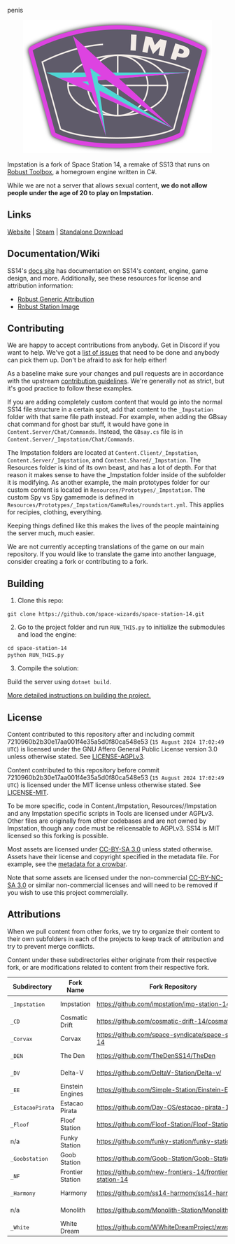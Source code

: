 penis

<p align="center"> <img alt="Impstation" src="https://github.com/impstation/imp-station-14/blob/master/Resources/Textures/Logo/logo.png" /></p>

Impstation is a fork of Space Station 14, a remake of SS13 that runs on [Robust Toolbox](https://github.com/space-wizards/RobustToolbox), a homegrown engine written in C#.

While we are not a server that allows sexual content, <b>we do not allow people under the age of 20 to play on Impstation.</b>

## Links
[Website](https://impstation.gay/) | [Steam](https://store.steampowered.com/app/1255460/Space_Station_14/) | [Standalone Download](https://spacestation14.io/about/nightlies/)

## Documentation/Wiki

SS14's [docs site](https://docs.spacestation14.com/) has documentation on SS14's content, engine, game design, and more.
Additionally, see these resources for license and attribution information:
- [Robust Generic Attribution](https://docs.spacestation14.com/en/specifications/robust-generic-attribution.html)
- [Robust Station Image](https://docs.spacestation14.com/en/specifications/robust-station-image.html)

## Contributing

We are happy to accept contributions from anybody. Get in Discord if you want to help. We've got a [list of issues](https://github.com/impstation/imp-station-14/issues) that need to be done and anybody can pick them up. Don't be afraid to ask for help either!

As a baseline make sure your changes and pull requests are in accordance with the upstream [contribution guidelines](https://docs.spacestation14.com/en/general-development/codebase-info/pull-request-guidelines.html). We're generally not as strict, but it's good practice to follow these examples.

If you are adding completely custom content that would go into the normal SS14 file structure in a certain spot, add that content to the `_Impstation` folder with that same file path instead. For example, when adding the GBsay chat command for ghost bar stuff, it would have gone in `Content.Server/Chat/Commands`. Instead, the `GBsay.cs` file is in `Content.Server/_Impstation/Chat/Commands`.

The Impstation folders are located at `Content.Client/_Impstation`, `Content.Server/_Impstation`, and `Content.Shared/_Impstation`. The Resources folder is kind of its own beast, and has a lot of depth. For that reason it makes sense to have the _Impstation folder inside of the subfolder it is modifying. As another example, the main prototypes folder for our  custom content is located in `Resources/Prototypes/_Impstation`. The custom Spy vs Spy gamemode is defined in `Resources/Prototypes/_Impstation/GameRules/roundstart.yml`. This applies for recipies, clothing, everything.

Keeping things defined like this makes the lives of the people maintaining the server much, much easier.

We are not currently accepting translations of the game on our main repository. If you would like to translate the game into another language, consider creating a fork or contributing to a fork.


## Building

1. Clone this repo:
```shell
git clone https://github.com/space-wizards/space-station-14.git
```
2. Go to the project folder and run `RUN_THIS.py` to initialize the submodules and load the engine:
```shell
cd space-station-14
python RUN_THIS.py
```
3. Compile the solution:

Build the server using `dotnet build`.

[More detailed instructions on building the project.](https://docs.spacestation14.com/en/general-development/setup.html)

## License

Content contributed to this repository after and including commit 7210960b2b30e17aa001f4e35a5d0f80ca548e53 (`15 August 2024 17:02:49 UTC`) is licensed under the GNU Affero General Public License version 3.0 unless otherwise stated. See [LICENSE-AGPLv3](./LICENSE-AGPLv3.TXT).

Content contributed to this repository before commit 7210960b2b30e17aa001f4e35a5d0f80ca548e53 (`15 August 2024 17:02:49 UTC`) is licensed under the MIT license unless otherwise stated. See [LICENSE-MIT](./LICENSE-MIT.TXT).

To be more specific, code in Content./Impstation, Resources//Impstation and any Impstation specific scripts in Tools are licensed under AGPLv3. Other files are originally from other codebases and are not owned by Impstation, though any code must be relicensable to AGPLv3. SS14 is MIT licensed so this forking is possible.

Most assets are licensed under [CC-BY-SA 3.0](https://creativecommons.org/licenses/by-sa/3.0/) unless stated otherwise. Assets have their license and copyright specified in the metadata file. For example, see the [metadata for a crowbar](https://github.com/space-wizards/space-station-14/blob/master/Resources/Textures/Objects/Tools/crowbar.rsi/meta.json).

Note that some assets are licensed under the non-commercial [CC-BY-NC-SA 3.0](https://creativecommons.org/licenses/by-nc-sa/3.0/) or similar non-commercial licenses and will need to be removed if you wish to use this project commercially.

## Attributions

When we pull content from other forks, we try to organize their content to their own subfolders in each of the projects to keep track of attribution and try to prevent merge conflicts.

Content under these subdirectories either originate from their respective fork, or are modifications related to content from their respective fork.

| Subdirectory     | Fork Name        | Fork Repository                                         | License  |
|------------------|------------------|---------------------------------------------------------|----------|
| `_Impstation`    | Impstation       | https://github.com/impstation/imp-station-14/           | AGPL 3.0 |
| `_CD`            | Cosmatic Drift   | https://github.com/cosmatic-drift-14/cosmatic-drift     | MIT      |
| `_Corvax`        | Corvax           | https://github.com/space-syndicate/space-station-14     | MIT      |
| `_DEN`           | The Den          | https://github.com/TheDenSS14/TheDen                    | AGPL 3.0 |
| `_DV`            | Delta-V          | https://github.com/DeltaV-Station/Delta-v/              | AGPL 3.0 |
| `_EE`            | Einstein Engines | https://github.com/Simple-Station/Einstein-Engines/     | AGPL 3.0 |
| `_EstacaoPirata` | Estacao Pirata   | https://github.com/Day-OS/estacao-pirata-14/            | AGPL 3.0 |
| `_Floof`         | Floof Station    | https://github.com/Floof-Station/Floof-Station          | AGPL 3.0 |
| n/a              | Funky Station    | https://github.com/funky-station/funky-station          | AGPL 3.0 |
| `_Goobstation`   | Goob Station     | https://github.com/Goob-Station/Goob-Station/           | AGPL 3.0 |
| `_NF`            | Frontier Station | https://github.com/new-frontiers-14/frontier-station-14 | AGPL 3.0 |
| `_Harmony`       | Harmony          | https://github.com/ss14-harmony/ss14-harmony            | AGPL 3.0 |
| n/a              | Monolith         | https://github.com/Monolith-Station/Monolith            | AGPL 3.0 |
| `_White`         | White Dream      | https://github.com/WWhiteDreamProject/wwdpublic/        | AGPL 3.0 |
